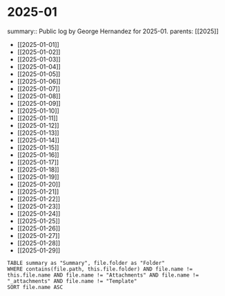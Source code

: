#  2025-01

summary:: Public log by George Hernandez for 2025-01.
parents: [[2025]]

- [[2025-01-01]]
- [[2025-01-02]]
- [[2025-01-03]]
- [[2025-01-04]]
- [[2025-01-05]]
- [[2025-01-06]]
- [[2025-01-07]]
- [[2025-01-08]]
- [[2025-01-09]]
- [[2025-01-10]]
- [[2025-01-11]]
- [[2025-01-12]]
- [[2025-01-13]]
- [[2025-01-14]]
- [[2025-01-15]]
- [[2025-01-16]]
- [[2025-01-17]]
- [[2025-01-18]]
- [[2025-01-19]]
- [[2025-01-20]]
- [[2025-01-21]]
- [[2025-01-22]]
- [[2025-01-23]]
- [[2025-01-24]]
- [[2025-01-25]]
- [[2025-01-26]]
- [[2025-01-27]]
- [[2025-01-28]]
- [[2025-01-29]]

```dataview
TABLE summary as "Summary", file.folder as "Folder"
WHERE contains(file.path, this.file.folder) AND file.name != this.file.name AND file.name != "Attachments" AND file.name != "_attachments" AND file.name != "Template"
SORT file.name ASC
```
